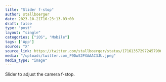```yaml
---
title: "Slider f-stop"
author: stallboerger
date: 2023-10-21T16:23:13-03:00
draft: false
type: "post"
layout: "single"
categories: ["iOS", "Mobile"]
tags: ['App']
source: "X"
source_link: https://twitter.com/stallboerger/status/1716135729724579960"
media: "/uploads/twitter.com_F9DwS2PXAAAC3JU.jpeg"
media_type: "image"
---
```


Slider to adjust the camera f-stop.